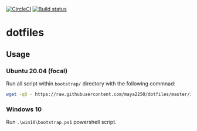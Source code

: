 [![CircleCI](https://circleci.com/gh/maya2250/dotfiles/tree/master.svg?style=shield&circle-token=4ac48ce905a8d9f30432843700493e655ca588f9)](https://circleci.com/gh/maya2250/dotfiles/tree/master)
[![Build status](https://ci.appveyor.com/api/projects/status/sq6w67adiwu2qs4q/branch/master?svg=true)](https://ci.appveyor.com/project/maya2250/dotfiles/branch/master)

# dotfiles

## Usage

### Ubuntu 20.04 (focal)

Run all script within `bootstrap/` directory with the following commnad:

``` bash
wget -qO - https://raw.githubusercontent.com/maya2250/dotfiles/master/install | bash
```

### Windows 10

Run `.\win10\bootstrap.ps1` powershell script.
